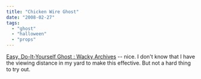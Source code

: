 ```yaml
---
title: "Chicken Wire Ghost"
date: "2008-02-27"
tags: 
  - "ghost"
  - "halloween"
  - "props"
---
```


[Easy, Do-It-Yourself Ghost : Wacky Archives](http://www.wackyarchives.com/offbeat/easy-do-it-yourself-ghost-static.html "Easy, Do-It-Yourself Ghost : Wacky Archives") -- nice. I don't know that I have the viewing distance in my yard to make this effective. But not a hard thing to try out.
